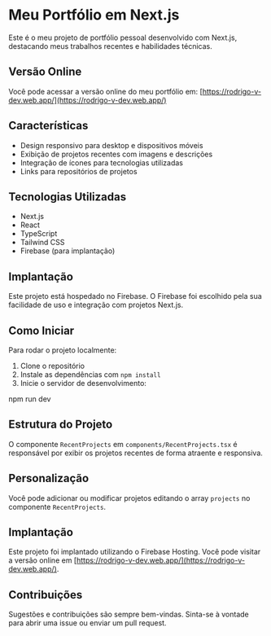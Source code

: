 # Meu Portfólio em Next.js

Este é o meu projeto de portfólio pessoal desenvolvido com Next.js, destacando meus trabalhos recentes e habilidades técnicas.

## Versão Online

Você pode acessar a versão online do meu portfólio em: [https://rodrigo-v-dev.web.app/](https://rodrigo-v-dev.web.app/)

## Características

- Design responsivo para desktop e dispositivos móveis
- Exibição de projetos recentes com imagens e descrições
- Integração de ícones para tecnologias utilizadas
- Links para repositórios de projetos

## Tecnologias Utilizadas

- Next.js
- React
- TypeScript
- Tailwind CSS
- Firebase (para implantação)

## Implantação

Este projeto está hospedado no Firebase. O Firebase foi escolhido pela sua facilidade de uso e integração com projetos Next.js.

## Como Iniciar

Para rodar o projeto localmente:

1. Clone o repositório
2. Instale as dependências com `npm install`
3. Inicie o servidor de desenvolvimento:

npm run dev

## Estrutura do Projeto

O componente `RecentProjects` em `components/RecentProjects.tsx` é responsável por exibir os projetos recentes de forma atraente e responsiva.

## Personalização

Você pode adicionar ou modificar projetos editando o array `projects` no componente `RecentProjects`.

## Implantação

Este projeto foi implantado utilizando o Firebase Hosting. Você pode visitar a versão online em [https://rodrigo-v-dev.web.app/](https://rodrigo-v-dev.web.app/).

## Contribuições

Sugestões e contribuições são sempre bem-vindas. Sinta-se à vontade para abrir uma issue ou enviar um pull request.